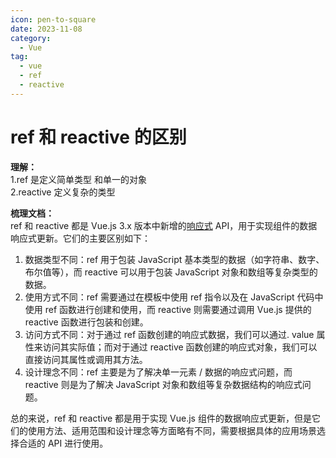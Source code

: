 ```yaml
---
icon: pen-to-square
date: 2023-11-08
category:
  - Vue
tag:
  - vue
  - ref
  - reactive
---
```

# ref 和 reactive 的区别
**理解：**  
1.ref 是定义简单类型 和单一的对象  
2.reactive 定义复杂的类型

**梳理文档：**  
ref 和 reactive 都是 Vue.js 3.x 版本中新增的[响应式](https://so.csdn.net/so/search?q=%E5%93%8D%E5%BA%94%E5%BC%8F&spm=1001.2101.3001.7020) API，用于实现组件的数据响应式更新。它们的主要区别如下：

1. 数据类型不同：ref 用于包装 JavaScript 基本类型的数据（如字符串、数字、布尔值等），而 reactive 可以用于包装 JavaScript 对象和数组等复杂类型的数据。  
2. 使用方式不同：ref 需要通过在模板中使用 ref 指令以及在 JavaScript 代码中使用 ref 函数进行创建和使用，而 reactive 则需要通过调用 Vue.js 提供的 reactive 函数进行包装和创建。  
3. 访问方式不同：对于通过 ref 函数创建的响应式数据，我们可以通过. value 属性来访问其实际值；而对于通过 reactive 函数创建的响应式对象，我们可以直接访问其属性或调用其方法。  
4. 设计理念不同：ref 主要是为了解决单一元素 / 数据的响应式问题，而 reactive 则是为了解决 JavaScript 对象和数组等复杂数据结构的响应式问题。

总的来说，ref 和 reactive 都是用于实现 Vue.js 组件的数据响应式更新，但是它们的使用方法、适用范围和设计理念等方面略有不同，需要根据具体的应用场景选择合适的 API 进行使用。